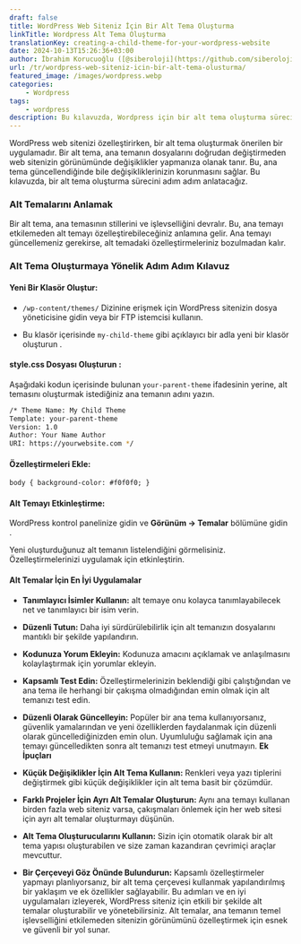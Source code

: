 ```yaml
---
draft: false
title: WordPress Web Siteniz İçin Bir Alt Tema Oluşturma
linkTitle: Wordpress Alt Tema Oluşturma
translationKey: creating-a-child-theme-for-your-wordpress-website
date: 2024-10-13T15:26:36+03:00
author: İbrahim Korucuoğlu ([@siberoloji](https://github.com/siberoloji))
url: /tr/wordpress-web-siteniz-icin-bir-alt-tema-olusturma/
featured_image: /images/wordpress.webp
categories:
    - Wordpress
tags:
    - wordpress
description: Bu kılavuzda, Wordpress için bir alt tema oluşturma sürecini adım adım anlatacağız.
---
```

WordPress web sitenizi özelleştirirken, bir alt tema oluşturmak önerilen bir uygulamadır. Bir alt tema, ana temanın dosyalarını doğrudan değiştirmeden web sitenizin görünümünde değişiklikler yapmanıza olanak tanır. Bu, ana tema güncellendiğinde bile değişikliklerinizin korunmasını sağlar. Bu kılavuzda, bir alt tema oluşturma sürecini adım adım anlatacağız.

### **Alt Temalarını Anlamak**

Bir alt tema, ana temasının stillerini ve işlevselliğini devralır. Bu, ana temayı etkilemeden alt temayı özelleştirebileceğiniz anlamına gelir. Ana temayı güncellemeniz gerekirse, alt temadaki özelleştirmeleriniz bozulmadan kalır.

### **Alt Tema Oluşturmaya Yönelik Adım Adım Kılavuz**

#### **Yeni Bir Klasör Oluştur:**

* `/wp-content/themes/` Dizinine erişmek için WordPress sitenizin dosya yöneticisine gidin veya bir FTP istemcisi kullanın.

* Bu klasör içerisinde `my-child-theme` gibi açıklayıcı bir adla yeni bir klasör oluşturun .

#### **style.css** **Dosyası Oluşturun :**

Aşağıdaki kodun içerisinde bulunan `your-parent-theme` ifadesinin yerine, alt temasını oluşturmak istediğiniz ana temanın adını yazın.

```bash
/* Theme Name: My Child Theme 
Template: your-parent-theme 
Version: 1.0 
Author: Your Name Author 
URI: https://yourwebsite.com */
```

#### **Özelleştirmeleri Ekle:**

```html
body { background-color: #f0f0f0; }
```

#### **Alt Temayı Etkinleştirme:**

WordPress kontrol panelinize gidin ve  **Görünüm → Temalar** bölümüne gidin .

Yeni oluşturduğunuz alt temanın listelendiğini görmelisiniz. Özelleştirmelerinizi uygulamak için etkinleştirin.

#### **Alt Temalar İçin En İyi Uygulamalar**

* **Tanımlayıcı İsimler Kullanın:**  alt temaye onu kolayca tanımlayabilecek net ve tanımlayıcı bir isim verin.

* **Düzenli Tutun:**  Daha iyi sürdürülebilirlik için alt temanızın dosyalarını mantıklı bir şekilde yapılandırın.

* **Kodunuza Yorum Ekleyin:**  Kodunuza amacını açıklamak ve anlaşılmasını kolaylaştırmak için yorumlar ekleyin.

* **Kapsamlı Test Edin:**  Özelleştirmelerinizin beklendiği gibi çalıştığından ve ana tema ile herhangi bir çakışma olmadığından emin olmak için alt temanızı test edin.

* **Düzenli Olarak Güncelleyin:**  Popüler bir ana tema kullanıyorsanız, güvenlik yamalarından ve yeni özelliklerden faydalanmak için düzenli olarak güncellediğinizden emin olun. Uyumluluğu sağlamak için ana temayı güncelledikten sonra alt temanızı test etmeyi unutmayın.
**Ek İpuçları**
* **Küçük Değişiklikler İçin Alt Tema Kullanın:**  Renkleri veya yazı tiplerini değiştirmek gibi küçük değişiklikler için alt tema basit bir çözümdür.

* **Farklı Projeler İçin Ayrı Alt Temalar Oluşturun:**  Aynı ana temayı kullanan birden fazla web siteniz varsa, çakışmaları önlemek için her web sitesi için ayrı alt temalar oluşturmayı düşünün.

* **Alt Tema Oluşturucularını Kullanın:**  Sizin için otomatik olarak bir alt tema yapısı oluşturabilen ve size zaman kazandıran çevrimiçi araçlar mevcuttur.

* **Bir Çerçeveyi Göz Önünde Bulundurun:**  Kapsamlı özelleştirmeler yapmayı planlıyorsanız, bir alt tema çerçevesi kullanmak yapılandırılmış bir yaklaşım ve ek özellikler sağlayabilir.
Bu adımları ve en iyi uygulamaları izleyerek, WordPress siteniz için etkili bir şekilde alt temalar oluşturabilir ve yönetebilirsiniz. Alt temalar, ana temanın temel işlevselliğini etkilemeden sitenizin görünümünü özelleştirmek için esnek ve güvenli bir yol sunar.
